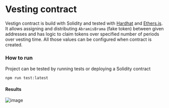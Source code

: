 # Vesting contract

Vestign contract is build with Solidity and tested with [Hardhat](https://hardhat.org/) and [Ethers.js](https://docs.ethers.io/v5/).
It allows assigning and distributing `AbramisBrama` (fake token) between given addresses and has logic to claim tokens over specified number of periods over vesting time.
All those values can be configured when contract is created. 


### How to run

Project can be tested by running tests or deploying a Solidity contract

```
npm run test:latest
```

#### Results

![image](https://user-images.githubusercontent.com/72809269/141855877-1dc3e44f-6648-47f3-aaa4-7f0c0a86b15a.png)
